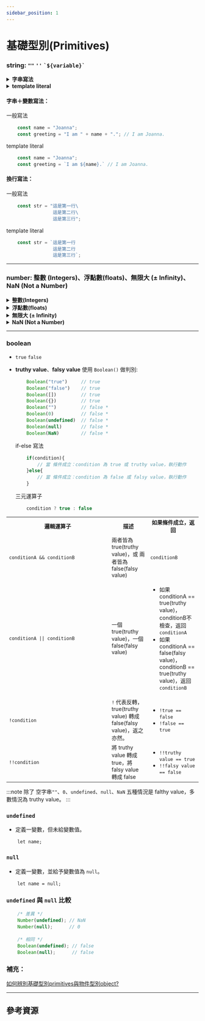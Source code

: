 ```yaml
---
sidebar_position: 1
---
```


# 基礎型別(Primitives)

### string: `""` `''` `` `${variable}` ``
<details>
  <summary><strong>字串寫法</strong></summary>

- 表示方式 :
    - 雙引號 `"字串範圍"`
    - 單引號 `'字串範圍'`
    - 反引號 `` `字串範圍` ``
- 寫法注意 : 
    - (X) '字串'範圍' '
    - (O) "字串 '範圍' "
    - (X) 'Let's go! '
    - (O) "Let's go!"
    - (O) 'Let\'s go! '
- 單雙引號寫法
- 不同型別內容使用 + 串接
- 換行寫法加上`\`

</details>

<details>
  <summary><strong>template literal</strong></summary>

- 優點 : 程式碼簡潔，易讀性高，運用更有彈性。
- 使用反引號標示 `` `字串範圍` ``
- 內嵌變數進字串 `` `${variable}` ``
- 內嵌運算式進字串 `` `${1+2}` ``

</details>

#### 字串＋變數寫法：

一般寫法
```js
    const name = "Joanna";
    const greeting = "I am " + name + "."; // I am Joanna.
```

template literal
```js
    const name = "Joanna";
    const greeting = `I am ${name}.` // I am Joanna.
```

#### 換行寫法：

一般寫法
```js
    const str = "這是第一行\
                 這是第二行\
                 這是第三行";
```

template literal
```js
    const str = `這是第一行
                 這是第二行
                 這是第三行`;
```
---

### number: 整數 (Integers)、浮點數(floats)、無限大 (± Infinity)、NaN (Not a Number)

<details>
  <summary><strong>整數(Integers)</strong></summary>

- 正數
- 負數

</details>

<details>
  <summary><strong>浮點數(floats)</strong></summary>

- `0.1+0.2 === 0.3  // false`
- IEEE 754 二進位浮點數，將十進位數轉成二進位無法整除。
![浮點數](../../static/img/docs/js/js_primitiveAndObject_floats.png)<br/>
[資料來源](https://ithelp.ithome.com.tw/articles/10190873)

</details>

<details>
  <summary><strong>無限大 (± Infinity)</strong></summary>

- 任何正數 / 0 = + Infinity
- 任何負數 / 0 = - Infinity

</details>

<details>
  <summary><strong>NaN (Not a Number)</strong></summary>

### Q : 什麼情況會成為`NaN`?   
- 0 / 0
- ± Infinity / ± Infinity
- `NaN` 與任何數字搭上，結果都是 `NaN` 
- `NaN` 不等於任何數，甚至包含自己
```
    NaN === NaN // false
```

### Q : 如何檢查變數是否為NaN?    
#### 使用 `isNaN(value);`

```
    isNaN(123);      //false
    isNaN(2.1314);   //false
    isNaN("123")     //false   >>> 因為字串 "123" 可以透過隱含的 Number() 轉型成數字
    isNaN(NaN)       //true
```

:::warning
    (X) a === NaN  // NaN不等於任何數字，甚至是自己，此辨別方式不適當。
:::

</details>

---

### boolean
- `true` `false`
- **truthy value**、**falsy value**
    使用 `Boolean()` 做判別:
    ```js
        Boolean("true")     // true
        Boolean("false")    // true
        Boolean([])         // true
        Boolean({})         // true
        Boolean("")         // false *
        Boolean(0)          // false *
        Boolean(undefined)  // false *
        Boolean(null)       // false *
        Boolean(NaN)        // false *
    ```

    if-else 寫法
    ```js 
        if(condition){
            // 當 條件成立：condition 為 true 或 truthy value，執行動作
        }else{
            // 當 條件成立：condition 為 false 或 falsy value，執行動作
        }
    ```

    三元運算子
    ```js 
        condition ? true : false
    ```

<table>
    <tr>
        <th width="255">邏輯運算子</th>
        <th>描述</th>
        <th>如果條件成立，返回</th>
    </tr>
    <tr>
        <td><code>conditionA && conditionB</code></td>
        <td>兩者皆為 true(truthy value)，或 兩者皆為 false(falsy value)</td>
        <td><code>conditionB</code></td>
    </tr>
    <tr>
        <td><code>conditionA || conditionB</code></td>
        <td>一個true(truthy value)，一個false(falsy value)</td>
        <td>
            <ul>
                <li>如果 conditionA == true(truthy value)，conditionB不檢查，返回<code>conditionA</code></li>
                <li>
                    如果 conditionA == false(falsy value)，conditionB == true(truthy value)，返回<code>conditionB</code>
                </li>
            </ul>
        </td>
    </tr>
    <tr>
        <td><code>!condition</code></td>
        <td><code>!</code> 代表反轉，true(truthy value) 轉成 false(falsy value)，返之亦然。</td>
        <td>
            <ul>
                <li> <code>!true == false</code></li>
                <li><code>!false == true</code></li>
            </ul>
        </td>
    </tr>
    <tr>
        <td><code>!!condition</code></td>
        <td>將 truthy value 轉成 true，將 falsy value 轉成 false</td>
        <td>
            <ul>
                <li><code>!!truthy value == true</code></li>
                <li><code>!!falsy value == false</code></li>
            </ul>
        </td>
    </tr>
</table>

:::note
除了 空字串`""`、`0`、`undefined`、`null`、`NaN` 五種情況是 falthy value，多數情況為 truthy value。
:::

### `undefined`
- 定義一變數，但未給變數值。
```
    let name;
```

### `null`
- 定義一變數，並給予變數值為 `null`。
```
    let name = null;
```

### `undefined` 與 `null` 比較
```js
    /* 差異 */
    Number(undefined); // NaN
    Number(null);      // 0

    /* 相同 */
    Boolean(undefined); // false
    Boolean(null);      // false
```

### 補充：
[如何辨別基礎型別primitives與物件型別object?](./js_object#q-如何辨別基礎型別primitives與物件型別object)

---

## 參考資源
